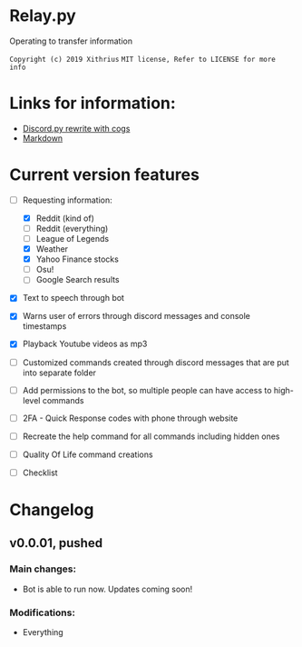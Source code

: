 # Relay.py
Operating to transfer information

`Copyright (c) 2019 Xithrius`
`MIT license, Refer to LICENSE for more info`


# Links for information:
* [Discord.py rewrite with cogs](https://gist.github.com/EvieePy/d78c061a4798ae81be9825468fe146be)
* [Markdown](https://guides.github.com/features/mastering-markdown/)


# Current version features
- [ ] Requesting information: 
    - [x] Reddit (kind of)
    - [ ] Reddit (everything)
    - [ ] League of Legends
    - [x] Weather
    - [x] Yahoo Finance stocks
    - [ ] Osu!
    - [ ] Google Search results
- [x] Text to speech through bot
- [x] Warns user of errors through discord messages and console timestamps
- [x] Playback Youtube videos as mp3
- [ ] Customized commands created through discord messages that are put into separate folder
- [ ] Add permissions to the bot, so multiple people can have access to high-level commands
- [ ] 2FA - Quick Response codes with phone through website
- [ ] Recreate the help command for all commands including hidden ones
- [ ] Quality Of Life command creations
- [ ] Checklist


# Changelog

## v0.0.01, pushed
### Main changes:
* Bot is able to run now. Updates coming soon!
### Modifications:
* Everything

